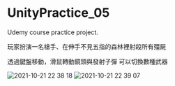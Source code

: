 # UnityPractice_05
Udemy course practice project.

玩家扮演一名槍手、在伸手不見五指的森林裡射殺所有殭屍

透過鍵盤移動，滑鼠轉動鏡頭與發射子彈
可以切換數種武器

![2021-10-21 22 38 18](https://user-images.githubusercontent.com/46527458/138301062-aaafdcd7-c668-4c07-82fb-e51fe31f3c83.jpg)
![2021-10-21 22 39 07](https://user-images.githubusercontent.com/46527458/138301069-ec0c4cb4-3850-42e7-b75d-b2db9e127c8b.jpg)
